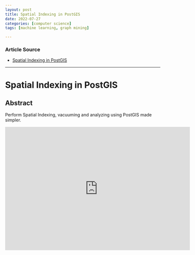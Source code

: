 ```yaml
---
layout: post
title: Spatial Indexing in PostGIS
date: 2022-07-27
categories: [computer science]
tags: [machine learning, graph mining]

---
```


### Article Source

* [Spatial Indexing in PostGIS](https://www.youtube.com/watch?v=fXJUyodwoI0)


---

# Spatial Indexing in PostGIS

## Abstract

Perform Spatial Indexing, vacuuming and analyzing using PostGIS made simpler.


<iframe width="600" height="400" src="https://www.youtube.com/embed/fXJUyodwoI0" title="YouTube video player" frameborder="0" allow="accelerometer; autoplay; clipboard-write; encrypted-media; gyroscope; picture-in-picture" allowfullscreen></iframe>